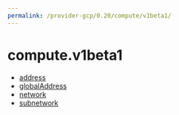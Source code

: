 ```yaml
---
permalink: /provider-gcp/0.20/compute/v1beta1/
---
```


# compute.v1beta1



* [address](address.md)
* [globalAddress](globalAddress.md)
* [network](network.md)
* [subnetwork](subnetwork.md)